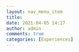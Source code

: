 ```yaml
---
layout: nav_menu_item
title: 
date: 2021-04-05 14:27
author: admin
comments: true
categories: [Experiences]
---
```

 
